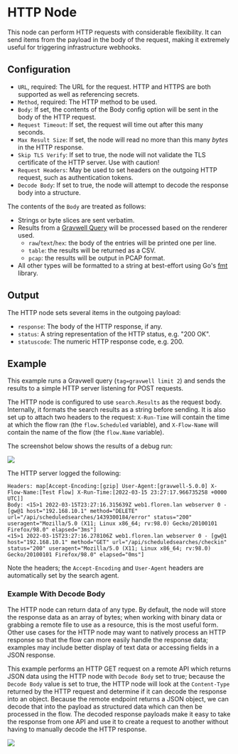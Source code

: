 # HTTP Node

This node can perform HTTP requests with considerable flexibility. It can send items from the payload in the body of the request, making it extremely useful for triggering infrastructure webhooks.

## Configuration

* `URL`, required: The URL for the request. HTTP and HTTPS are both supported as well as referencing secrets.
* `Method`, required: The HTTP method to be used.
* `Body`: If set, the contents of the Body config option will be sent in the body of the HTTP request.
* `Request Timeout`: If set, the request will time out after this many seconds.
* `Max Result Size`: If set, the node will read no more than this many *bytes* in the HTTP response.
* `Skip TLS Verify`: If set to true, the node will not validate the TLS certificate of the HTTP server. Use with caution!
* `Request Headers`: May be used to set headers on the outgoing HTTP request, such as authentication tokens.
* `Decode Body`: If set to true, the node will attempt to decode the response body into a structure.

The contents of the `Body` are treated as follows:

* Strings or byte slices are sent verbatim.
* Results from a [Gravwell Query](runquery) will be processed based on the renderer used.
  - `raw`/`text`/`hex`: the body of the entries will be printed one per line.
  - `table`: the results will be returned as a CSV.
  - `pcap`: the results will be output in PCAP format.
* All other types will be formatted to a string at best-effort using Go's [fmt](https://pkg.go.dev/fmt) library.

## Output

The HTTP node sets several items in the outgoing payload:

* `response`: The body of the HTTP response, if any.
* `status`: A string representation of the HTTP status, e.g. "200 OK".
* `statuscode`: The numeric HTTP response code, e.g. 200.


## Example

This example runs a Gravwell query (`tag=gravwell limit 2`) and sends the results to a simple HTTP server listening for POST requests.

The HTTP node is configured to use `search.Results` as the request body. Internally, it formats the search results as a string before sending. It is also set up to attach two headers to the request: `X-Run-Time` will contain the time at which the flow ran (the `flow.Scheduled` variable), and `X-Flow-Name` will contain the name of the flow (the `flow.Name` variable).

The screenshot below shows the results of a debug run:

![](http-example.png)

The HTTP server logged the following:

```
Headers: map[Accept-Encoding:[gzip] User-Agent:[gravwell-5.0.0] X-Flow-Name:[Test Flow] X-Run-Time:[2022-03-15 23:27:17.966735258 +0000 UTC]]
Body: <15>1 2022-03-15T23:27:16.315639Z web1.floren.lan webserver 0 - [gw@1 host="192.168.10.1" method="DELETE" url="/api/scheduledsearches/1439300184/error" status="200" useragent="Mozilla/5.0 (X11; Linux x86_64; rv:98.0) Gecko/20100101 Firefox/98.0" elapsed="3ms"]
<15>1 2022-03-15T23:27:16.278106Z web1.floren.lan webserver 0 - [gw@1 host="192.168.10.1" method="GET" url="/api/scheduledsearches/checkin" status="200" useragent="Mozilla/5.0 (X11; Linux x86_64; rv:98.0) Gecko/20100101 Firefox/98.0" elapsed="0ms"]
```

Note the headers; the `Accept-Encoding` and `User-Agent` headers are automatically set by the search agent.

### Example With Decode Body

The HTTP node can return data of any type. By default, the node will store the response data as an array of bytes; when working with binary data or grabbing a remote file to use as a resource, this is the most useful form.  Other use cases for the HTTP node may want to natively process an HTTP response so that the flow can more easily handle the response data; examples may include better display of text data or accessing fields in a JSON response.

This example performs an HTTP GET request on a remote API which returns JSON data using the HTTP node with `Decode Body` set to true; because the `Decode Body` value is set to true, the HTTP node will look at the `Content-Type` returned by the HTTP request and determine if it can decode the response into an object.   Because the remote endpoint returns a JSON object, we can decode that into the payload as structured data which can then be processed in the flow.  The decoded response payloads make it easy to take the response from one API and use it to create a request to another without having to manually decode the HTTP response. 

![](http_api_example.png)
